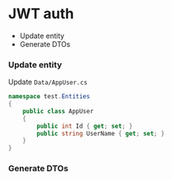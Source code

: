 # JWT auth
* Update entity
* Generate DTOs


### Update entity
Update `Data/AppUser.cs`
```cs
namespace test.Entities
{
    public class AppUser
    {
        public int Id { get; set; }
        public string UserName { get; set; }
    }
}
```
### Generate DTOs
